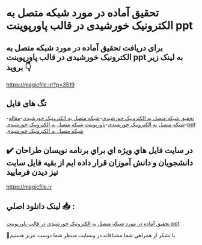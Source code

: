 # تحقیق آماده در مورد شبکه متصل به الکترونیک خورشیدی در قالب پاورپوینت ppt

## برای دریافت تحقیق آماده در مورد شبکه متصل به الکترونیک خورشیدی در قالب پاورپوینت ppt به لینک زیر بروید 👇

https://magicfile.ir/?p=3519

## تگ های فایل

-[تحقیق شبکه متصل به الکترونیک خورشیدی](https://magicfile.ir/product/%d8%aa%d8%ad%d9%82%db%8c%d9%82-%d8%b4%d8%a8%da%a9%d9%87-%d9%85%d8%aa%d8%b5%d9%84-%d8%a8%d9%87-%d8%a7%d9%84%da%a9%d8%aa%d8%b1%d9%88%d9%86%db%8c%da%a9-%d8%ae%d9%88%d8%b1%d8%b4%db%8c%d8%af%db%8c-%d9%be%d8%a7%d9%88%d8%b1%d9%be%d9%88%db%8c%d9%86%d8%aa/)-[شبکه متصل به الکترونیک خورشیدی](https://magicfile.ir/product/%d8%aa%d8%ad%d9%82%db%8c%d9%82-%d8%b4%d8%a8%da%a9%d9%87-%d9%85%d8%aa%d8%b5%d9%84-%d8%a8%d9%87-%d8%a7%d9%84%da%a9%d8%aa%d8%b1%d9%88%d9%86%db%8c%da%a9-%d8%ae%d9%88%d8%b1%d8%b4%db%8c%d8%af%db%8c-%d9%be%d8%a7%d9%88%d8%b1%d9%be%d9%88%db%8c%d9%86%d8%aa/)-[مقاله شبکه متصل به الکترونیک خورشیدی](https://magicfile.ir/product/%d8%aa%d8%ad%d9%82%db%8c%d9%82-%d8%b4%d8%a8%da%a9%d9%87-%d9%85%d8%aa%d8%b5%d9%84-%d8%a8%d9%87-%d8%a7%d9%84%da%a9%d8%aa%d8%b1%d9%88%d9%86%db%8c%da%a9-%d8%ae%d9%88%d8%b1%d8%b4%db%8c%d8%af%db%8c-%d9%be%d8%a7%d9%88%d8%b1%d9%be%d9%88%db%8c%d9%86%d8%aa/)-[پاورپوینت شبکه متصل به الکترونیک خورشیدی](https://magicfile.ir/product/%d8%aa%d8%ad%d9%82%db%8c%d9%82-%d8%b4%d8%a8%da%a9%d9%87-%d9%85%d8%aa%d8%b5%d9%84-%d8%a8%d9%87-%d8%a7%d9%84%da%a9%d8%aa%d8%b1%d9%88%d9%86%db%8c%da%a9-%d8%ae%d9%88%d8%b1%d8%b4%db%8c%d8%af%db%8c-%d9%be%d8%a7%d9%88%d8%b1%d9%be%d9%88%db%8c%d9%86%d8%aa/)-[ppt شبکه متصل به الکترونیک خورشیدی](https://magicfile.ir/product/%d8%aa%d8%ad%d9%82%db%8c%d9%82-%d8%b4%d8%a8%da%a9%d9%87-%d9%85%d8%aa%d8%b5%d9%84-%d8%a8%d9%87-%d8%a7%d9%84%da%a9%d8%aa%d8%b1%d9%88%d9%86%db%8c%da%a9-%d8%ae%d9%88%d8%b1%d8%b4%db%8c%d8%af%db%8c-%d9%be%d8%a7%d9%88%d8%b1%d9%be%d9%88%db%8c%d9%86%d8%aa/)

## ✔️ در سايت فايل هاي ويژه اي براي برنامه نويسان طراحان دانشجويان و دانش آموزان قرار داده ايم از بقيه فايل سايت نيز ديدن فرماييد

https://magicfile.ir


## لينک دانلود اصلي 📥 :

[تحقیق آماده در مورد شبکه متصل به الکترونیک خورشیدی در قالب پاورپوینت ppt](https://magicfile.ir/product/%d8%aa%d8%ad%d9%82%db%8c%d9%82-%d8%b4%d8%a8%da%a9%d9%87-%d9%85%d8%aa%d8%b5%d9%84-%d8%a8%d9%87-%d8%a7%d9%84%da%a9%d8%aa%d8%b1%d9%88%d9%86%db%8c%da%a9-%d8%ae%d9%88%d8%b1%d8%b4%db%8c%d8%af%db%8c-%d9%be%d8%a7%d9%88%d8%b1%d9%be%d9%88%db%8c%d9%86%d8%aa/) 


🙏با تشکر از همراهي شما مشتاقانه در وبسایت منتظر شما دوست عزیز هستیم

